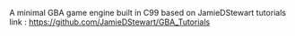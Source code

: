 A minimal GBA game engine built in C99 based on JamieDStewart tutorials link : https://github.com/JamieDStewart/GBA_Tutorials 